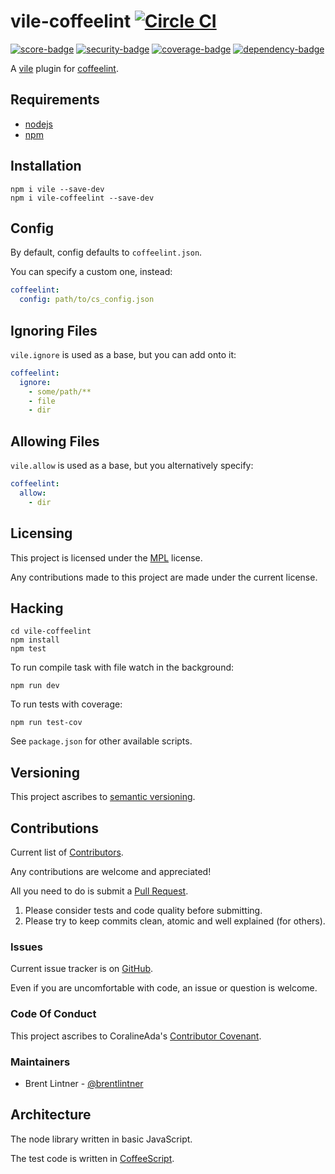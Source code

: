 # vile-coffeelint [![Circle CI](https://circleci.com/gh/forthright/vile-coffeelint.svg?style=svg&circle-token=6bbf75220c0e528b8a4ce2bc9426ea9f6b4df911)](https://circleci.com/gh/forthright/vile-coffeelint)

[![score-badge](https://vile.io/~/brentlintner/vile-coffeelint/badges/score?token=uFywUmzZfbg6UboLzn6R)](https://vile.io/~/brentlintner/vile-coffeelint) [![security-badge](https://vile.io/~/brentlintner/vile-coffeelint/badges/security?token=uFywUmzZfbg6UboLzn6R)](https://vile.io/~/brentlintner/vile-coffeelint) [![coverage-badge](https://vile.io/~/brentlintner/vile-coffeelint/badges/coverage?token=uFywUmzZfbg6UboLzn6R)](https://vile.io/~/brentlintner/vile-coffeelint) [![dependency-badge](https://vile.io/~/brentlintner/vile-coffeelint/badges/dependency?token=uFywUmzZfbg6UboLzn6R)](https://vile.io/~/brentlintner/vile-coffeelint)

A [vile](https://vile.io) plugin for [coffeelint](http://coffeelint.org).

## Requirements

- [nodejs](http://nodejs.org)
- [npm](http://npmjs.org)

## Installation

    npm i vile --save-dev
    npm i vile-coffeelint --save-dev

## Config

By default, config defaults to `coffeelint.json`.

You can specify a custom one, instead:

```yaml
coffeelint:
  config: path/to/cs_config.json
```

## Ignoring Files

`vile.ignore` is used as a base, but you can add onto it:

```yaml
coffeelint:
  ignore:
    - some/path/**
    - file
    - dir
```

## Allowing Files

`vile.allow` is used as a base, but you alternatively specify:

```yaml
coffeelint:
  allow:
    - dir
```

## Licensing

This project is licensed under the [MPL](https://www.mozilla.org/MPL/2.0) license.

Any contributions made to this project are made under the current license.

## Hacking

    cd vile-coffeelint
    npm install
    npm test

To run compile task with file watch in the background:

    npm run dev

To run tests with coverage:

    npm run test-cov

See `package.json` for other available scripts.

## Versioning

This project ascribes to [semantic versioning](http://semver.org).

## Contributions

Current list of [Contributors]().

Any contributions are welcome and appreciated!

All you need to do is submit a [Pull Request]().

1. Please consider tests and code quality before submitting.
2. Please try to keep commits clean, atomic and well explained (for others).

### Issues

Current issue tracker is on [GitHub]().

Even if you are uncomfortable with code, an issue or question is welcome.

### Code Of Conduct

This project ascribes to CoralineAda's [Contributor Covenant](https://github.com/CoralineAda/contributor_covenant).

### Maintainers

- Brent Lintner - [@brentlintner](http://github.com/brentlintner)

## Architecture

The node library written in basic JavaScript.

The test code is written in [CoffeeScript](http://coffeescript.org).
